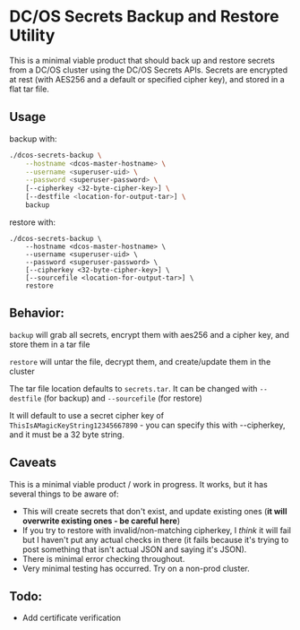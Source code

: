 # DC/OS Secrets Backup and Restore Utility
This is a minimal viable product that should back up and restore secrets from a DC/OS cluster using the DC/OS Secrets APIs.  Secrets are encrypted at rest (with AES256 and a default or specified cipher key), and stored in a flat tar file.

## Usage
backup with:
```bash
./dcos-secrets-backup \
    --hostname <dcos-master-hostname> \
    --username <superuser-uid> \
    --password <superuser-password> \
    [--cipherkey <32-byte-cipher-key>] \
    [--destfile <location-for-output-tar>] \
    backup
```


restore with:
```
./dcos-secrets-backup \
    --hostname <dcos-master-hostname> \
    --username <superuser-uid> \
    --password <superuser-password> \
    [--cipherkey <32-byte-cipher-key>] \
    [--sourcefile <location-for-output-tar>] \
    restore
```

## Behavior:
`backup` will grab all secrets, encrypt them with aes256 and a cipher key, and store them in a tar file


`restore` will untar the file, decrypt them, and create/update them in the cluster


The tar file location defaults to `secrets.tar`.  It can be changed with `--destfile` (for backup) and `--sourcefile` (for restore)


It will default to use a secret cipher key of `ThisIsAMagicKeyString12345667890` - you can specify this with --cipherkey, and it must be a 32 byte string.


## Caveats
This is a minimal viable product / work in progress.  It works, but it has several things to be aware of:
* This will create secrets that don't exist, and update existing ones (**it will overwrite existing ones - be careful here**)
* If you try to restore with invalid/non-matching cipherkey, I *think* it will fail but I haven't put any actual checks in there (it fails because it's trying to post something that isn't actual JSON and saying it's JSON).
* There is minimal error checking throughout.
* Very minimal testing has occurred.  Try on a non-prod cluster.

## Todo:
* Add certificate verification